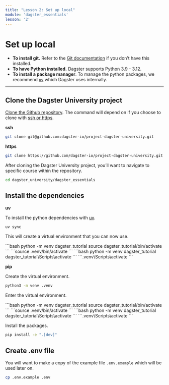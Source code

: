 ```yaml
---
title: "Lesson 2: Set up local"
module: 'dagster_essentials'
lesson: '2'
---
```


# Set up local

- **To install git.** Refer to the [Git documentation](https://github.com/git-guides/install-git) if you don’t have this installed.
- **To have Python installed.**  Dagster supports Python 3.9 - 3.12.
- **To install a package manager**. To manage the python packages, we recommend [`uv`]((https://docs.astral.sh/uv/)) which Dagster uses internally.

---

## Clone the Dagster University project

[Clone the Github repository](https://docs.github.com/en/repositories/creating-and-managing-repositories/cloning-a-repository). The command will depend on if you choose to clone with [ssh or https](https://graphite.dev/guides/git-clone-ssh-vs-https).

**ssh**

```bash
git clone git@github.com:dagster-io/project-dagster-university.git
```

**https**

```bash
git clone https://github.com/dagster-io/project-dagster-university.git
```

After cloning the Dagster University project, you’ll want to navigate to specific course within the repository.

```bash
cd dagster_university/dagster_essentials
```

## Install the dependencies

**uv**

To install the python dependencies with [uv](https://docs.astral.sh/uv/).

```bash
uv sync
```

This will create a virtual environment that you can now use.

<Tabs>
    <TabItem value="macos" label="MacOS">
    ```bash python -m venv dagster_tutorial source dagster_tutorial/bin/activate ```
    ```source .venv/bin/activate ```
    </TabItem>
    <TabItem value="windows" label="Windows">
    ```bash python -m venv dagster_tutorial dagster_tutorial\Scripts\activate ```
    ```.venv\Scripts\activate ```
    </TabItem>
</Tabs>

**pip**

Create the virtual environment.

```bash
python3 -m venv .venv
```

Enter the virtual environment.

<Tabs>
    <TabItem value="macos" label="MacOS">
    ```bash python -m venv dagster_tutorial source dagster_tutorial/bin/activate ```
    ```source .venv/bin/activate ```
    </TabItem>
    <TabItem value="windows" label="Windows">
    ```bash python -m venv dagster_tutorial dagster_tutorial\Scripts\activate ```
    ```.venv\Scripts\activate ```
    </TabItem>
</Tabs>

Install the packages.

```bash
pip install -e ".[dev]"
```

## Create .env file

You will want to make a copy of the example file `.env.example` which will be used later on.

```bash
cp .env.example .env
```